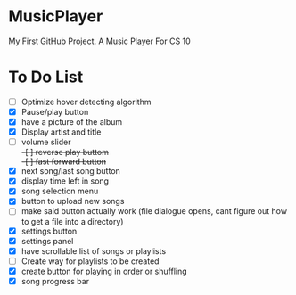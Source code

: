 # MusicPlayer
My First GitHub Project. A Music Player For CS 10

# To Do List
-[ ] Optimize hover detecting algorithm<br>
-[X] Pause/play button<br>
-[X] have a picture of the album<br>
-[X] Display artist and title<br>
-[ ] volume slider <br>
<del>-[ ] reverse play buttom <br></del>
<del>-[ ] fast forward button <br></del>
-[X] next song/last song button <br>
-[X] display time left in song <br>
-[X] song selection menu <br>
-[X] button to upload new songs <br>
-[ ] make said button actually work (file dialogue opens, cant figure out how to get a file into a directory)<br>
-[X] settings button <br>
-[X] settings panel <br>
-[X] have scrollable list of songs or playlists <br>
-[ ] Create way for playlists to be created <br>
-[X] create button for playing in order or shuffling <br>
-[X] song progress bar <br>
